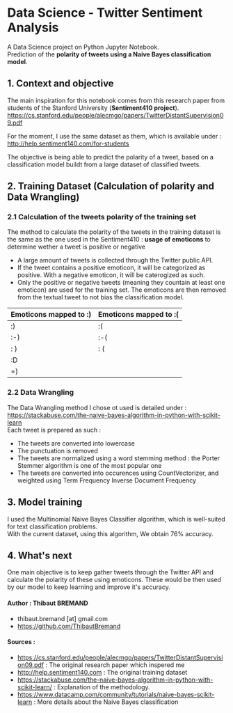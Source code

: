 # Data Science - Twitter Sentiment Analysis
A Data Science project on Python Jupyter Notebook.  
Prediction of the **polarity of tweets using a Naive Bayes classification model**.  

## 1. Context and objective
The main inspiration for this notebook comes from this research paper from students of the Stanford University (**Sentiment410 project**).  
https://cs.stanford.edu/people/alecmgo/papers/TwitterDistantSupervision09.pdf  

For the moment, I use the same dataset as them, which is available under : http://help.sentiment140.com/for-students

The objective is being able to predict the polarity of a tweet, based on a classification model buildt from a large dataset of classified tweets.  

## 2. Training Dataset (Calculation of polarity and Data Wrangling)  

### 2.1 Calculation of the tweets polarity of the training set  
The method to calculate the polarity of the tweets in the training dataset is the same as the one used in the Sentiment410 : **usage of emoticons** to determine wether a tweet is positive or negative  
- A large amount of tweets is collected through the Twitter public API.
- If the tweet contains a positive emoticon, it will be categorized as positive. With a negative emoticon, it will be caterogized as such.  
- Only the positive or negative tweets (meaning they countain at least one emoticon) are used for the training set. The emoticons are then removed from the textual tweet to not bias the classification model. 

| Emoticons mapped to :) | Emoticons mapped to :( |
|---|---|
| :) | :( |
| :-) | :-( |
| : ) | : ( |
| :D |
| =) |

### 2.2 Data Wrangling  
The Data Wrangling method I chose ot used is detailed under : https://stackabuse.com/the-naive-bayes-algorithm-in-python-with-scikit-learn  
Each tweet is prepared as such :  
- The tweets are converted into lowercase
- The punctuation is removed
- The tweets are normalized using a word stemming method : the Porter Stemmer algorithm is one of the most popular one  
- The tweets are converted into occurences using CountVectorizer, and weighted using Term Frequency Inverse Document Frequency  

## 3. Model training  
I used the Multinomial Naive Bayes Classifier algorithm, which is well-suited for text classification problems.  
With the current dataset, using this algorithm, We obtain 76% accuracy.

## 4. What's next  
One main objective is to keep gather tweets through the Twitter API and calculate the polarity of these using emoticons. These would be then used by our model to keep learning and improve it's accuracy.  


#### Author : Thibaut BREMAND  
- thibaut.bremand [at] gmail.com
- https://github.com/ThibautBremand

#### Sources :  
- https://cs.stanford.edu/people/alecmgo/papers/TwitterDistantSupervision09.pdf : The original research paper which inspered me
- http://help.sentiment140.com  : The original training dataset  
- https://stackabuse.com/the-naive-bayes-algorithm-in-python-with-scikit-learn/ : Explanation of the methodology. 
- https://www.datacamp.com/community/tutorials/naive-bayes-scikit-learn : More details about the Naive Bayes classification
